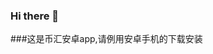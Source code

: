 ### Hi there 👋

<!--
**bihui001/bihui001** is a ✨ _special_ ✨ repository because its `README.md` (this file) appears on your GitHub profile.

Here are some ideas to get you started:


-->
###这是币汇安卓app,请例用安卓手机的下载安装
